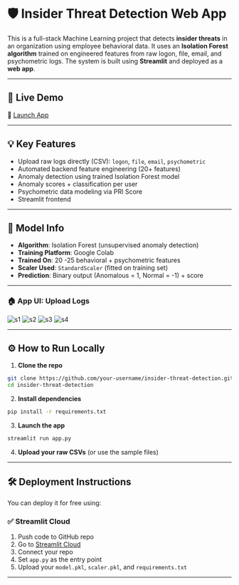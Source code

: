 
# 🛡️ Insider Threat Detection Web App

This is a full-stack Machine Learning project that detects **insider threats** in an organization using employee behavioral data. It uses an **Isolation Forest algorithm** trained on engineered features from raw logon, file, email, and psychometric logs. The system is built using **Streamlit** and deployed as a **web app**.

---

## 🚀 Live Demo

🔗 [Launch App](https://insider-threat-detection-ehhntauxcm5agx2ozentzd.streamlit.app/) 

---

## 💡 Key Features

- Upload raw logs directly (CSV): `logon`, `file`, `email`, `psychometric`
- Automated backend feature engineering (20+ features)
- Anomaly detection using trained Isolation Forest model
- Anomaly scores + classification per user
- Psychometric data modeling via PRI Score
- Streamlit frontend 

---

## 🧠 Model Info

- **Algorithm**: Isolation Forest (unsupervised anomaly detection)
- **Training Platform**: Google Colab
- **Trained On**: 20 -25 behavioral + psychometric features
- **Scaler Used**: `StandardScaler` (fitted on training set)
- **Prediction**: Binary output (Anomalous = 1, Normal = -1) + score

---

### 🏠 App UI: Upload Logs
![s1](https://github.com/user-attachments/assets/283abf79-0ec1-44f5-bbdb-5f81d9e1dcc7)
![s2](https://github.com/user-attachments/assets/733ad8fc-1bdf-4768-a05d-d4138dbf25e7)
![s3](https://github.com/user-attachments/assets/f714d08c-7dea-490b-8dbf-751003d8ab9c)
![s4](https://github.com/user-attachments/assets/5ee5ada1-77c1-4dae-ba42-485ef4ada45e)





---

## ⚙️ How to Run Locally

1. **Clone the repo**
```bash
git clone https://github.com/your-username/insider-threat-detection.git
cd insider-threat-detection
```

2. **Install dependencies**
```bash
pip install -r requirements.txt
```

3. **Launch the app**
```bash
streamlit run app.py
```

4. **Upload your raw CSVs** (or use the sample files)
  

---

## 🛠️ Deployment Instructions

You can deploy it for free using:

### ✅ **Streamlit Cloud**
1. Push code to GitHub repo  
2. Go to [Streamlit Cloud](https://share.streamlit.io/)  
3. Connect your repo  
4. Set `app.py` as the entry point  
5. Upload your `model.pkl`, `scaler.pkl`, and `requirements.txt`

---





